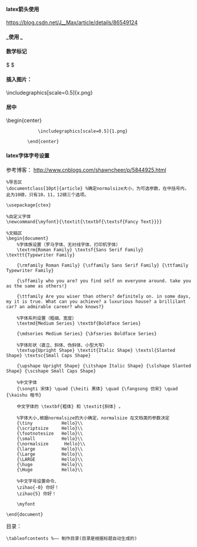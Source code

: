 #### latex箭头使用

https://blog.csdn.net/J__Max/article/details/86549124

#### _使用 \_

#### 数学标记

$ $

$$ $$

#### 插入图片：

\includegraphics[scale=0.5]{x.png}

#### 居中
\begin{center}

				\includegraphics[scale=0.5]{1.png}
				
			\end{center}
      
#### latex字体字号设置
参考博客： http://www.cnblogs.com/shawncheer/p/5844925.html
```
%导言区
\documentclass[10pt]{article} %确定normalsize大小，为可选参数，在中括号内，此为10磅，只有10，11，12磅三个选项。

\usepackage{ctex} 

%自定义字体
\newcommand{\myfont}{\textit{\textbf{\textsf{Fancy Text}}}}

%文稿区
\begin{document}
    %字体族设置（罗马字体、无衬线字体、打印机字体）
    \textrm{Roman Family} \textsf{Sans Serif Family} \texttt{Typewriter Family}    
    
    {\rmfamily Roman Family} {\sffamily Sans Serif Family} {\ttfamily Typewriter Family}
    
    {\sffamily who you are? you find self on everyone around. take you as the same as others!}
    
    {\ttfamily Are you wiser than others? definitely on. in some days, my it is true. What can you achieve? a luxurious house? a brillilant car? an admirable career? who knows?}
    
    %字体系列设置（粗细、宽度）
    \textmd{Medium Series} \textbf{Boldface Series}
    
    {\mdseries Medium Series} {\bfseries Boldface Series}
    
    %字体形状（直立、斜体、伪斜体、小型大写）
    \textup{Upright Shape} \textit{Italic Shape} \textsl{Slanted Shape} \textsc{Small Caps Shape}
    
    {\upshape Upright Shape} {\itshape Italic Shape} {\slshape Slanted Shape} {\scshape Small Caps Shape}
    
    %中文字体
    {\songti 宋体} \quad {\heiti 黑体} \quad {\fangsong 仿宋} \quad {\kaishu 楷书}
    
    中文字体的 \textbf{粗体} 和 \textit{斜体} 。
    
    %字体大小,根据normalsize的大小确定，normalsize 在文档类的参数决定
    {\tiny           Hello}\\
    {\scriptsize     Hello}\\
    {\footnotesize   Hello}\\
    {\small          Hello}\\
    {\normalsize      Hello}\\
    {\large          Hello}\\
    {\Large          Hello}\\
    {\LARGE          Hello}\\
    {\huge           Hello}\\
    {\Huge           Hello}\\
    
    %中文字号设置命令、
    \zihao{-0} 你好！
    \zihao{5} 你好！
    
    \myfont
    
\end{document}

```

目录：
```
\tableofcontents %—— 制作目录(目录是根据标题自动生成的)
```
